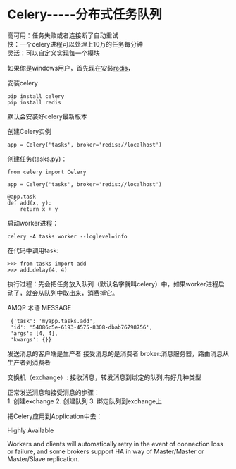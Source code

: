 Celery-----分布式任务队列
=======================
高可用：任务失败或者连接断了自动重试  
快：一个celery进程可以处理上10万的任务每分钟  
灵活：可以自定义实现每一个模块  
 


如果你是windows用户，首先现在安装[redis](https://github.com/MSOpenTech/redis/blob/2.6/bin/release/redisbin64.zip)，

安装celery  

    pip install celery
    pip install redis
默认会安装好celery最新版本

创建Celery实例

    app = Celery('tasks', broker='redis://localhost')

创建任务(tasks.py)：  
    
    from celery import Celery

    app = Celery('tasks', broker='redis://localhost')
    
    @app.task
    def add(x, y):
        return x + y
        
启动worker进程：  
    
    celery -A tasks worker --loglevel=info
    

在代码中调用task:  
    
    >>> from tasks import add
    >>> add.delay(4, 4)
    
执行过程：先会把任务放入队列（默认名字就叫celery）中，如果worker进程启动了，就会从队列中取出来，消费掉它。


AMQP 术语
MESSAGE
        
     {'task': 'myapp.tasks.add',
     'id': '54086c5e-6193-4575-8308-dbab76798756',
     'args': [4, 4],
     'kwargs': {}}
    

发送消息的客户端是生产者
接受消息的是消费者
broker:消息服务器，路由消息从生产者到消费者



 交换机（exchange）: 接收消息，转发消息到绑定的队列,有好几种类型
 
 正常发送消息和接受消息的步骤：  
    1. 创建exchange
    2. 创建队列
    3. 绑定队列到exchange上
    
  
 把Celery应用到Application中去：  

Highly Available

Workers and clients will automatically retry in the event of connection loss or failure, and some brokers support HA in way of Master/Master or Master/Slave replication.





